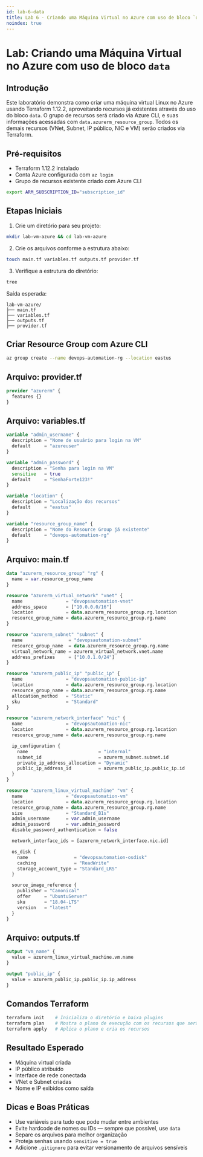 ```yaml
---
id: lab-6-data
title: Lab 6 - Criando uma Máquina Virtual no Azure com uso de bloco `data`
noindex: true
---
```


# Lab: Criando uma Máquina Virtual no Azure com uso de bloco `data`

## Introdução
Este laboratório demonstra como criar uma máquina virtual Linux no Azure usando Terraform 1.12.2, aproveitando recursos já existentes através do uso do bloco `data`. O grupo de recursos será criado via Azure CLI, e suas informações acessadas com `data.azurerm_resource_group`. Todos os demais recursos (VNet, Subnet, IP público, NIC e VM) serão criados via Terraform.

## Pré-requisitos
- Terraform 1.12.2 instalado
- Conta Azure configurada com `az login`
- Grupo de recursos existente criado com Azure CLI

```bash
export ARM_SUBSCRIPTION_ID="subscription_id"
```

## Etapas Iniciais
1. Crie um diretório para seu projeto:
```bash
mkdir lab-vm-azure && cd lab-vm-azure
```

2. Crie os arquivos conforme a estrutura abaixo:
```bash
touch main.tf variables.tf outputs.tf provider.tf
```

3. Verifique a estrutura do diretório:
```bash
tree
```
Saída esperada:
```
lab-vm-azure/
├── main.tf
├── variables.tf
├── outputs.tf
├── provider.tf
```

## Criar Resource Group com Azure CLI
```bash
az group create --name devops-automation-rg --location eastus
```

## Arquivo: provider.tf
```terraform
provider "azurerm" {
  features {}
}
```

## Arquivo: variables.tf
```terraform
variable "admin_username" {
  description = "Nome de usuário para login na VM"
  default     = "azureuser"
}

variable "admin_password" {
  description = "Senha para login na VM"
  sensitive   = true
  default     = "SenhaForte123!"
}

variable "location" {
  description = "Localização dos recursos"
  default     = "eastus"
}

variable "resource_group_name" {
  description = "Nome do Resource Group já existente"
  default     = "devops-automation-rg"
}
```

## Arquivo: main.tf
```terraform
data "azurerm_resource_group" "rg" {
  name = var.resource_group_name
}

resource "azurerm_virtual_network" "vnet" {
  name                = "devopsautomation-vnet"
  address_space       = ["10.0.0.0/16"]
  location            = data.azurerm_resource_group.rg.location
  resource_group_name = data.azurerm_resource_group.rg.name
}

resource "azurerm_subnet" "subnet" {
  name                 = "devopsautomation-subnet"
  resource_group_name  = data.azurerm_resource_group.rg.name
  virtual_network_name = azurerm_virtual_network.vnet.name
  address_prefixes     = ["10.0.1.0/24"]
}

resource "azurerm_public_ip" "public_ip" {
  name                = "devopsautomation-public-ip"
  location            = data.azurerm_resource_group.rg.location
  resource_group_name = data.azurerm_resource_group.rg.name
  allocation_method   = "Static"
  sku                 = "Standard"
}

resource "azurerm_network_interface" "nic" {
  name                = "devopsautomation-nic"
  location            = data.azurerm_resource_group.rg.location
  resource_group_name = data.azurerm_resource_group.rg.name

  ip_configuration {
    name                          = "internal"
    subnet_id                     = azurerm_subnet.subnet.id
    private_ip_address_allocation = "Dynamic"
    public_ip_address_id          = azurerm_public_ip.public_ip.id
  }
}

resource "azurerm_linux_virtual_machine" "vm" {
  name                = "devopsautomation-vm"
  location            = data.azurerm_resource_group.rg.location
  resource_group_name = data.azurerm_resource_group.rg.name
  size                = "Standard_B1s"
  admin_username      = var.admin_username
  admin_password      = var.admin_password
  disable_password_authentication = false

  network_interface_ids = [azurerm_network_interface.nic.id]

  os_disk {
    name                 = "devopsautomation-osdisk"
    caching              = "ReadWrite"
    storage_account_type = "Standard_LRS"
  }

  source_image_reference {
    publisher = "Canonical"
    offer     = "UbuntuServer"
    sku       = "18.04-LTS"
    version   = "latest"
  }
}
```

## Arquivo: outputs.tf
```terraform
output "vm_name" {
  value = azurerm_linux_virtual_machine.vm.name
}

output "public_ip" {
  value = azurerm_public_ip.public_ip.ip_address
}
```

## Comandos Terraform
```bash
terraform init    # Inicializa o diretório e baixa plugins
terraform plan    # Mostra o plano de execução com os recursos que serão criados
terraform apply   # Aplica o plano e cria os recursos
```

## Resultado Esperado
- Máquina virtual criada
- IP público atribuído
- Interface de rede conectada
- VNet e Subnet criadas
- Nome e IP exibidos como saída

## Dicas e Boas Práticas
- Use variáveis para tudo que pode mudar entre ambientes
- Evite hardcode de nomes ou IDs — sempre que possível, use `data`
- Separe os arquivos para melhor organização
- Proteja senhas usando `sensitive = true`
- Adicione `.gitignore` para evitar versionamento de arquivos sensíveis
